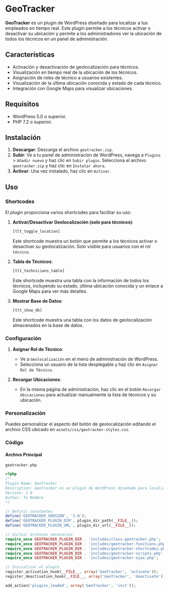 # GeoTracker

**GeoTracker** es un plugin de WordPress diseñado para localizar a tus empleados en tiempo real. Este plugin permite a los técnicos activar o desactivar su ubicación y permite a los administradores ver la ubicación de todos los técnicos en un panel de administración.

## Características

- Activación y desactivación de geolocalización para técnicos.
- Visualización en tiempo real de la ubicación de los técnicos.
- Asignación de roles de técnico a usuarios existentes.
- Visualización de la última ubicación conocida y estado de cada técnico.
- Integración con Google Maps para visualizar ubicaciones.

## Requisitos

- WordPress 5.0 o superior.
- PHP 7.2 o superior.

## Instalación

1. **Descargar**: Descarga el archivo `geotracker.zip`.
2. **Subir**: Ve a tu panel de administración de WordPress, navega a `Plugins` > `Añadir nuevo` y haz clic en `Subir plugin`. Selecciona el archivo `geotracker.zip` y haz clic en `Instalar ahora`.
3. **Activar**: Una vez instalado, haz clic en `Activar`.

## Uso

### Shortcodes

El plugin proporciona varios shortcodes para facilitar su uso:

1. **Activar/Desactivar Geolocalización (solo para técnicos)**:
    ```html
    [tlt_toggle_location]
    ```
    Este shortcode muestra un botón que permite a los técnicos activar o desactivar su geolocalización. Solo visible para usuarios con el rol `técnico`.

2. **Tabla de Técnicos**:
    ```html
    [tlt_technicians_table]
    ```
    Este shortcode muestra una tabla con la información de todos los técnicos, incluyendo su estado, última ubicación conocida y un enlace a Google Maps para ver más detalles.

3. **Mostrar Base de Datos**:
    ```html
    [tlt_show_db]
    ```
    Este shortcode muestra una tabla con los datos de geolocalización almacenados en la base de datos.

### Configuración

1. **Asignar Rol de Técnico**: 
    - Ve a `Geolocalización` en el menú de administración de WordPress.
    - Selecciona un usuario de la lista desplegable y haz clic en `Asignar Rol de Técnico`.

2. **Recargar Ubicaciones**:
    - En la misma página de administración, haz clic en el botón `Recargar Ubicaciones` para actualizar manualmente la lista de técnicos y su ubicación.

### Personalización

Puedes personalizar el aspecto del botón de geolocalización editando el archivo CSS ubicado en `assets/css/geotracker-styles.css`.

### Código

#### Archivo Principal

`geotracker.php`

```php
<?php
/*
Plugin Name: GeoTracker
Description: GeoTracker es un plugin de WordPress diseñado para localizar a tus empleados en tiempo real.
Version: 1.0
Author: Tu Nombre
*/

// Definir constantes
define('GEOTRACKER_VERSION', '1.0');
define('GEOTRACKER_PLUGIN_DIR', plugin_dir_path(__FILE__));
define('GEOTRACKER_PLUGIN_URL', plugin_dir_url(__FILE__));

// Incluir archivos necesarios
require_once GEOTRACKER_PLUGIN_DIR . 'includes/class-geotracker.php';
require_once GEOTRACKER_PLUGIN_DIR . 'includes/geotracker-functions.php';
require_once GEOTRACKER_PLUGIN_DIR . 'includes/geotracker-shortcodes.php';
require_once GEOTRACKER_PLUGIN_DIR . 'includes/geotracker-scripts.php';
require_once GEOTRACKER_PLUGIN_DIR . 'includes/geotracker-ajax.php';

// Inicializar el plugin
register_activation_hook(__FILE__, array('GeoTracker', 'activate'));
register_deactivation_hook(__FILE__, array('GeoTracker', 'deactivate'));

add_action('plugins_loaded', array('GeoTracker', 'init'));
